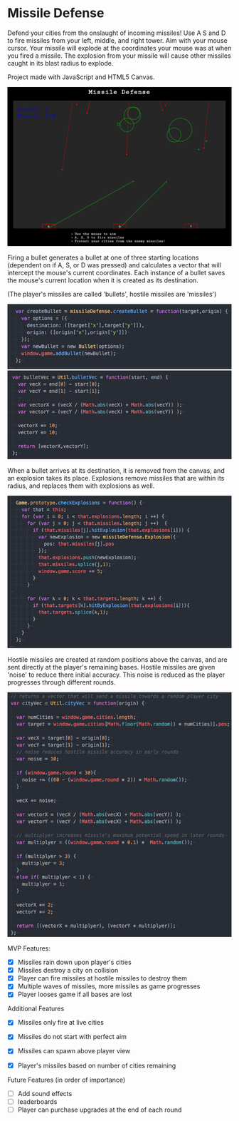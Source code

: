 # Missile Defense

Defend your cities from the onslaught of incoming missiles! Use A S and D to fire missiles from your left, middle, and right tower. Aim with your mouse cursor. Your missile will explode at the coordinates your mouse was at when you fired a missile. The explosion from your missile will cause other missiles caught in its blast radius to explode.

Project made with JavaScript and HTML5 Canvas.

![Missile Defense](/images/missileDefenseScreen.png?raw=true "Missile Defense")


Firing a bullet generates a bullet at one of three starting locations (dependent on if A, S, or D was pressed) and calculates a vector that will intercept the mouse's current coordinates. Each instance of a bullet saves the mouse's current location when it is created as its destination.

(The player's missiles are called 'bullets', hostile missiles are 'missiles')

![Missile Defense](/images/createBullet.png?raw=true "Create Bullet")
![Missile Defense](/images/bulletVec.png?raw=true "Create Bullet Vector")


When a bullet arrives at its destination, it is removed from the canvas, and an explosion takes its place. Explosions remove missiles that are within its radius, and replaces them with explosions as well.

![Missile Defense](/images/checkExplosions.png?raw=true "Check Explosions")

Hostile missiles are created at random positions above the canvas, and are sent directly at the player's remaining bases. Hostile missiles are given 'noise' to reduce there initial accuracy. This noise is reduced as the player progresses through different rounds.

![Missile Defense](/images/missileVec.png?raw=true "Create Missile Vector")


MVP Features:

- [X] Missiles rain down upon player's cities
- [X] Missiles destroy a city on collision
- [X] Player can fire missiles at hostile missiles to destroy them
- [X] Multiple waves of missiles, more missiles as game progresses
- [X] Player looses game if all bases are lost

Additional Features
- [X] Missiles only fire at live cities
- [X] Missiles do not start with perfect aim
- [X] Missiles can spawn above player view
- [X] Player's missiles based on number of cities remaining


Future Features (in order of importance)
- [ ] Add sound effects
- [ ] leaderboards
- [ ] Player can purchase upgrades at the end of each round
